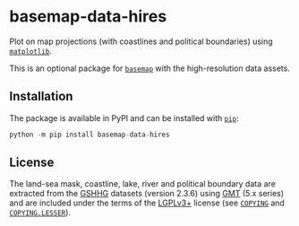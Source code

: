 # basemap-data-hires

Plot on map projections (with coastlines and political boundaries) using
[`matplotlib`].

This is an optional package for [`basemap`] with the high-resolution
data assets.

## Installation

The package is available in PyPI and can be installed with [`pip`]:
```python
python -m pip install basemap-data-hires
```

## License

The land-sea mask, coastline, lake, river and political boundary data
are extracted from the [GSHHG] datasets (version 2.3.6) using [GMT]
(5.x series) and are included under the terms of the [LGPLv3+] license
(see [`COPYING`] and [`COPYING.LESSER`]).


[`matplotlib`]:
https://matplotlib.org/
[`basemap`]:
https://matplotlib.org/basemap/
[`pip`]:
https://pip.pypa.io/

[GSHHG]:
https://www.soest.hawaii.edu/pwessel/gshhg
[GMT]:
http://gmt.soest.hawaii.edu

[LGPLv3+]:
https://spdx.org/licenses/LGPL-3.0-or-later.html
[`COPYING`]:
https://github.com/molinav/basemap/blob/develop/packages/basemap_data_hires/COPYING
[`COPYING.LESSER`]:
https://github.com/molinav/basemap/blob/develop/packages/basemap_data_hires/COPYING.LESSER
